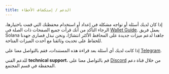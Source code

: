 ```yaml
---
title: الدعم / إستكشاف الأخطاء
---
```


إذا كان لديك أسئلة أو تواجه مشكلة في إعداد أو استخدام محفظتك التي قمت باختيارها، الرجاء التأكد من أنك قرأت جميع الصفحات ذات الصلة في [Wallet Guide](paper-wallet.md). يعمل فريق Solana جاهدا لدعم ميزات جديدة على المحافظ الأكثر انتشارًا، ونحن نبذل قصارى جهدنا للحفاظ على تحديث وثائقنا مع أحدث الميزات المتاحة.

إذا كانت لديك أي أسئلة بعد قراءة هذه المستندات، فقم بالتواصل معنا على [Telegram](https://t.me/solanaio).

للدعم الفني **technical support**، قم بالتواصل معنا على [Discord](https://discordapp.com/invite/pquxPsq) من خلال قناة دعم المحفظة في قسم المجتمع.
